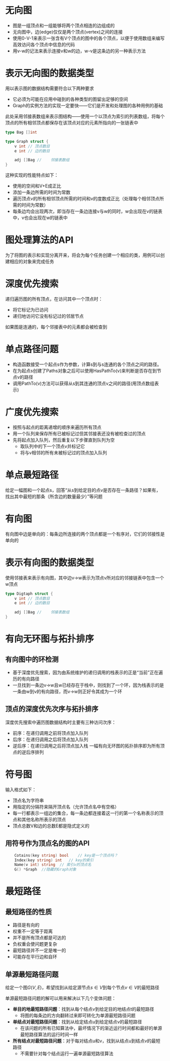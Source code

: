 # 无向图
- 图是一组顶点和一组能够将两个顶点相连的边组成的
- 无向图中，边(edge)仅仅是两个顶点(vertex)之间的连接
- 使用0-V-1来表示一张含有V个顶点的图中的各个顶点，以便于使用数组来编写高效访问各个顶点中信息的代码
- 用v-w的记法来表示连接v和w的边，w-v是这条边的另一种表示方法
  
# 表示无向图的数据类型
用以表示图的数据结构需要符合以下两种要求
- 它必须为可能在应用中碰到的各种类型的图留出足够的空间
- Graph的实例方法的实现一定要快——它们是开发和处理图的各种用例的基础

此处采用邻接表数组来表示图结构——使用一个以顶点为索引的列表数组，将每个顶点的所有相邻顶点都保存在该顶点对应的元素所指向的一张链表中
```go
type Bag []int

type Graph struct {
	v int // 顶点数目
	e int // 边的数目

	adj []Bag // 	邻接表数组
}
```
这种实现的性能特点如下：
- 使用的空间和V+E成正比
- 添加一条边所需的时间为常数
- 遍历顶点v的所有相邻顶点所需的时间和v的度数成正比（处理每个相邻顶点所需的时间为常数）
- 每条边均会出现两次，即当存在一条边连接v与w的同时，w会出现在v的链表中，v也会出现在w的链表中

# 图处理算法的API
为了将图的表示和实现分离开来，将会为每个任务创建一个相应的类，用例可以创建相应的对象来完成任务

# 深度优先搜索
递归遍历图的所有顶点，在访问其中一个顶点时：
- 将它标记为已访问
- 递归地访问它没有标记过的邻居节点

如果图是连通的，每个邻接表中的元素都会被检查到

# 单点路径问题
- 构造函数接受一个起点s作为参数，计算s到与s连通的各个顶点之间的路径。
- 在为起点s创建了Paths对象之后可以使用HasPathTo(v)来判断是否存在到节点v的路径
- 调用PathTo(v)方法可以获得从s到其连通的顶点v之间的路径(用顶点数组表示)
  
# 广度优先搜索
- 按照与起点的距离递增的顺序来遍历所有顶点
- 用一个队列来保存所有已被标记过但其邻接表还没有被检查过的顶点
- 先将起点加入队列，然后重复以下步骤直到队列为空
  - 取队列中的下一个顶点v并标记它
  - 将与v相邻的所有未被标记过的顶点加入队列

# 单点最短路径
给定一幅图和一个起点s，回答“从s到给定目的点v是否存在一条路径？如果有，找出其中最短的那条（所含边的数量最少）”等问题

# 有向图
有向图中边是单向的：每条边所连接的两个顶点都是一个有序对，它们的邻接性是单向的

# 表示有向图的数据类型
使用邻接表来表示有向图，其中边v->w表示为顶点v所对应的邻接链表中包含一个w顶点
```go
type Digtaph struct {
	v int // 顶点数目
	e int // 边的数目

	adj []Bag // 	邻接表数组
}
```

# 有向无环图与拓扑排序
## 有向图中的环检测
- 基于深度优先搜索，因为由系统维护的递归调用的栈表示的正是“当前”正在遍历的有向路径
- 一旦找到一条边v->w且w已经存在于栈中，则找到了一个环，因为栈表示的是一条由w到v的有向路径，而v->w则正好令其成为一个环
## 顶点的深度优先次序与拓扑排序
深度优先搜索中遍历图数据结构时主要有三种访问次序：
- 前序：在递归调用之前将顶点加入队列
- 后序：在递归调用之后将顶点加入队列
- 逆后序：在递归调用之后将顶点加入栈
一幅有向无环图的拓扑排序即为所有顶点的逆后序排列

# 符号图
输入格式如下：
- 顶点名为字符串
- 用指定的分隔符来隔开顶点名（允许顶点名中有空格）
- 每一行都表示一组边的集合，每一条边都连接着这一行的第一个名称表示的顶点和其他名称所表示的顶点
- 顶点总数V和边的总数E都是隐式定义的
 
## 用符号作为顶点名的图的API 
```go
	Cotains(key string) bool	// key是一个顶点吗？
	Index(key string) int	// key的索引
	Name(v int) string	// 索引v的顶点名
	G() *Graph	//隐藏的Graph对象
```

# 最短路径
## 最短路径的性质
- 路径是有向的
- 权重不一定等于距离
- 并不是所有顶点都是可达的
- 负权重会使问题更复杂
- 最短路径并不一定是唯一的
- 可能存在平行边和自环
## 单源最短路径问题
给定一个图$G(V,E)$，希望找到从给定源节点$s \in V$到每个节点$v \in V$的最短路径

单源最短路径问题的解可以用来解决以下几个变体问题：
- **单目的地最短路径问题**：找到从每个结点v到给定目的地结点t的最短路径
  - 将图的每条边的方向翻转过来即可转化为单源最短路径问题
- **单结点对最短路径问题**：找到从给定结点u到给定结点v的最短路径
  - 在该问题的所有已知算法中，最坏情况下的渐近运行时间都和最好的单源最短路径算法的运行时间一样
- **所有结点对最短路径问题**：对于每对结点u和v，找到从结点u到结点v的最短路径
  - 不需要针对每个结点运行一遍单源最短路径算法